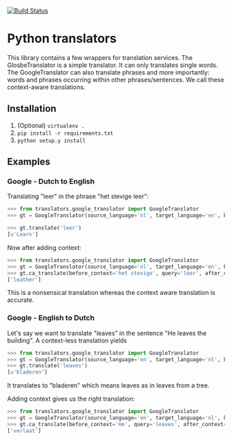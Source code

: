 [![Build Status](https://travis-ci.org/zeeguu-ecosystem/Python-Translators.svg?branch=master)](https://travis-ci.org/zeeguu-ecosystem/Python-Translators)


# Python translators

This library contains a few wrappers for translation services. The GlosbeTranslator is a simple translator. It can only translates single words. The GoogleTranslator can also 
 translate phrases and more importantly: words and phrases occurring within other phrases/sentences. We call these context-aware translations.

## Installation

1. (Optional) `virtualenv .`
2. `pip install -r requirements.txt`
3. `python setup.y install`

## Examples

### Google - Dutch to English
Translating "leer" in the phrase "het stevige leer":

```python
>>> from translators.google_translator import GoogleTranslator
>>> gt = GoogleTranslator(source_language='nl', target_language='en', key='<valid google API key>')

>>> gt.translate('leer')
[u'Learn']
```

Now after adding context:

```python
>>> from translators.google_translator import GoogleTranslator
>>> gt = GoogleTranslator(source_language='nl', target_language='en', key='<valid google API key>')
>>> gt.ca_translate(before_context='het stevige', query='leer', after_context='')
['leather']
```

This is a nonsensical translation whereas the context aware translation is accurate.

### Google - English to Dutch

Let's say we want to translate "leaves" in the sentence "He leaves the building". A context-less translation yields

```python
>>> from translators.google_translator import GoogleTranslator
>>> gt = GoogleTranslator(source_language='en', target_language='nl', key='<valid api key>')
>>> gt.translate('leaves')
[u'bladeren']
```

It translates to "bladeren" which means leaves as in leaves from a tree.

Adding context gives us the right translation:

```python
>>> from translators.google_translator import GoogleTranslator
>>> gt = GoogleTranslator(source_language='en', target_language='nl', key='<valid api key>')
>>> gt.ca_translate(before_context='He', query='leaves', after_context='the building')
['verlaat']
```
